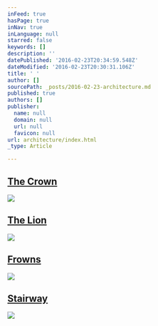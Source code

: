 ```yaml
---
inFeed: true
hasPage: true
inNav: true
inLanguage: null
starred: false
keywords: []
description: ''
datePublished: '2016-02-23T20:34:59.548Z'
dateModified: '2016-02-23T20:30:31.106Z'
title: ' '
author: []
sourcePath: _posts/2016-02-23-architecture.md
published: true
authors: []
publisher:
  name: null
  domain: null
  url: null
  favicon: null
url: architecture/index.html
_type: Article

---
```

## [The Crown][0]
![](https://the-grid-user-content.s3-us-west-2.amazonaws.com/db1389f4-d31c-4bb6-8a4a-10a15bdd0643.jpg)

## [The Lion][1]
![](https://the-grid-user-content.s3-us-west-2.amazonaws.com/ebaef2e9-7063-43f3-8f6f-d1ae1e331ebd.jpg)

## [Frowns][2]
![](https://the-grid-user-content.s3-us-west-2.amazonaws.com/de96fd7d-5715-4ca6-b359-d7523b59f978.jpg)

## [Stairway][3]
![](https://the-grid-user-content.s3-us-west-2.amazonaws.com/4779832a-2aa8-4953-aa48-f264e72e2197.jpg)

# 

[0]: https://thegrid.ai/praha/arch1/
[1]: https://thegrid.ai/praha/arch2/
[2]: https://thegrid.ai/praha/arch3/
[3]: https://thegrid.ai/praha/arch4/